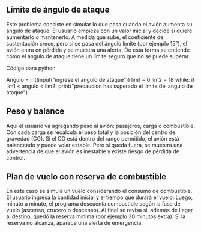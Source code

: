 ## Límite de ángulo de ataque
Este problema consiste en simular lo que pasa cuando el avión aumenta su ángulo de ataque. El usuario empieza con un valor inicial y decide si quiere aumentarlo o mantenerlo. A medida que sube, el coeficiente de sustentación crece, pero si se pasa del ángulo límite (por ejemplo 15°), el avión entra en pérdida y se muestra una alerta. De esta forma se entiende cómo el ángulo de ataque tiene un límite seguro que no se puede superar.

Código para python

Angulo = int(input("ingrese el angulo de ataque"))
lim1 = 0
lim2 = 18
while:
    if lim1 < angulo < lim2:
        print("precaucion has superado el limite del angulo de ataque")

## Peso y balance
Aquí el usuario va agregando peso al avión: pasajeros, carga o combustible. Con cada carga se recalcula el peso total y la posición del centro de gravedad (CG). Si el CG está dentro del rango permitido, el avión está balanceado y puede volar estable. Pero si queda fuera, se muestra una advertencia de que el avión es inestable y existe riesgo de pérdida de control. 

## Plan de vuelo con reserva de combustible
En este caso se simula un vuelo considerando el consumo de combustible. El usuario ingresa la cantidad inicial y el tiempo que durará el vuelo. Luego, minuto a minuto, el programa descuenta combustible según la fase de vuelo (ascenso, crucero o descenso). Al final se revisa si, además de llegar al destino, quedó la reserva mínima (por ejemplo 30 minutos extra). Si la reserva no alcanza, aparece una alerta de emergencia. 